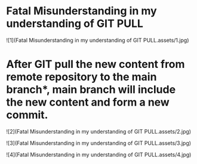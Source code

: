 # Fatal Misunderstanding in my understanding of GIT PULL

![1](Fatal Misunderstanding in my understanding of GIT PULL.assets/1.jpg)

# After GIT pull the new content from remote repository to the main branch*, main branch will include the new content and form a new commit.

![2](Fatal Misunderstanding in my understanding of GIT PULL.assets/2.jpg)

![3](Fatal Misunderstanding in my understanding of GIT PULL.assets/3.jpg)

![4](Fatal Misunderstanding in my understanding of GIT PULL.assets/4.jpg)
